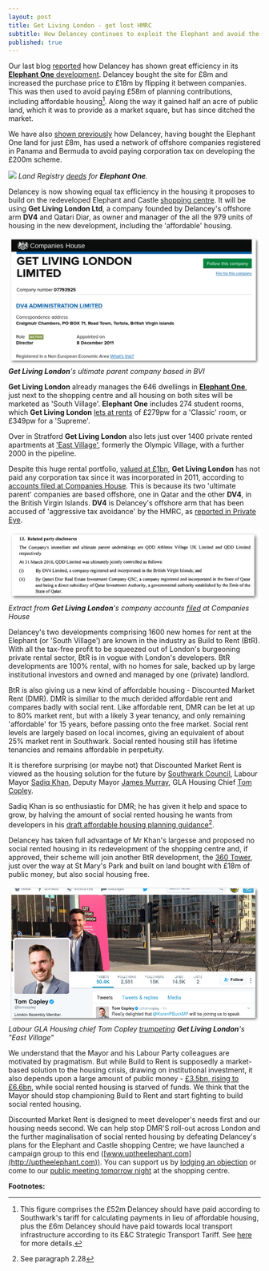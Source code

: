 ```yaml
---
layout: post
title: Get Living London - get lost HMRC
subtitle: How Delancey continues to exploit the Elephant and avoid the taxman
published: true
---
```

Our last blog [reported](http://35percent.org/2017-03-12-delanceys-dirty-tricks/) how Delancey  has shown great efficiency in its [__Elephant One__ development](/tribeca-square). Delancey bought the site for £8m and increased the purchase price to £18m by flipping it between companies. This was then used to avoid paying £58m of planning contributions, including affordable housing[^1]. Along the way it gained half an acre of public land, which it was to provide as a market square, but has since ditched the market.

We have also [shown previously](http://35percent.org/2014-05-05-manx-connections-the-off-shore-home-of-the-elephants-developers/) how Delancey, having bought the Elephant One land for just £8m, has used a network of offshore companies registered in Panama and Bermuda to avoid paying corporation tax on developing the £200m scheme.

![](http://35percent.org/img/elephantoneregister.png)
*Land Registry [deeds](http://crappistmartin.github.io/images/LandRegistry_TribecaSquare.pdf) for __Elephant One__.*

Delancey is now showing equal tax efficiency in the housing it proposes to build on the redeveloped Elephant and Castle [shopping centre](shopping-centre). It will be using __Get Living London Ltd__, a company founded by Delancey's offshore arm __DV4__ and Qatari Diar, as owner and manager of the all the 979 units of housing in the new development, including the 'affordable' housing. 

![](/img/getlivingbvi.png)
*__Get Living London__'s ultimate parent company based in BVI*

__Get Living London__ already manages the 646 dwellings in [__Elephant One__](tribeca-square), just next to the shopping centre and all housing on both sites will be marketed as 'South Village'. __Elephant One__ includes 274 student rooms, which __Get Living London__ [lets at rents](http://www.portchesterhouse.com/) of  £279pw for a 'Classic' room, or £349pw for a 'Supreme'. 

Over in Stratford __Get Living London__ also lets just over 1400 private rented apartments at ['East Village'](http://eastvillagelondon.co.uk), formerly the Olympic Village, with a further 2000 in the pipeline. 

Despite this huge rental portfolio, [valued at £1bn](http://www.propertyweek.com/news/get-living-to-double-assets-to-%C2%A32bn/5088136.article), __Get Living London__ has not paid any corporation tax since it was incorporated in 2011, according to [accounts filed at Companies House](https://beta.companieshouse.gov.uk/company/07793925/filing-history). This is because its two 'ultimate parent' companies are based offshore, one in Qatar and the other __DV4__, in the British Virgin Islands. __DV4__ is Delancey's offshore arm that has been accused of 'aggressive tax avoidance' by the HMRC, as [reported in Private Eye](http://crappistmartin.github.io/images/PrivateEyeNo1311.pdf).

![](/img/getlivingqatarbvi.png)
*Extract from __Get Living London__'s company accounts [filed](https://beta.companieshouse.gov.uk/company/07793925/filing-history) at Companies House*

Delancey's two developments comprising 1600 new homes for rent at the Elephant (or 'South Village') are known in the industry as Build to Rent (BtR). With all the tax-free profit to be squeezed out of London's burgeoning private rental sector,  BtR is in vogue with London's developers. BtR developments are 100% rental, with no homes for sale, backed up by large institutional investors and owned and managed by one (private) landlord. 

BtR is also giving us a new kind of affordable housing -  Discounted Market Rent (DMR). DMR is similiar to the much derided affordable rent and compares badly with social rent.  Like affordable rent, DMR can be let at up to 80% market rent, but with a likely 3 year tenancy, and only remaining 'affordable' for 15 years, before passing onto the free market. Social rent levels are largely based on local incomes, giving an equivalent of about 25% market rent in Southwark.  Social rented housing still has lifetime tenancies and remains affordable in perpetuity. 

It is therefore surprising (or maybe not) that Discounted Market Rent is viewed as the housing solution for the future by [Southwark Council](http://www.insidehousing.co.uk/southwark-council-to-create-intermediate-waiting-list/7018529.article), Labour Mayor [Sadiq Khan](https://www.lettingagenttoday.co.uk/breaking-news/2016/10/sadiq-khan-backs-build-to-rent-and-more-landlord-licensing), Deputy Mayor [James Murray](https://twitter.com/nlalondon/status/842315679948771328), GLA Housing Chief [Tom Copley](https://twitter.com/tomcopley).  

Sadiq Khan is so enthusiastic for DMR; he has given it help and space to grow, by halving the amount of social rented housing he wants from developers in his [draft affordable housing planning guidance](https://www.london.gov.uk/sites/default/files/draft_affordable_housing_and_viability_spg_2016.pdf)[^2].  

Delancey  has taken full advantage of Mr Khan's largesse and proposed no social rented housing in its redevelopment of the shopping centre and, if approved, their scheme will join another BtR development, the [360 Tower](http://35percent.org/london-360-tower/), just over the way at St Mary's Park and built on land bought with £18m of public money, but also social housing free.  

![](/img/getliving.png)
*Labour GLA Housing chief Tom Copley [trumpeting](https://twitter.com/tomcopley) __Get Living London__'s "East Village"*

We understand that the Mayor and his Labour Party colleagues are motivated by pragmatism. But while Build to Rent is supposedly a market-based solution to the housing crisis, drawing on institutional investment, it also depends upon a large amount of public money - [£3.5bn, rising to £6.6bn](http://www.ukconstructionmedia.co.uk/news/3-5bn-funding-announced-build-new-rented-homes/), while social rented housing is starved of funds.  We think that the Mayor should stop championing Build to Rent and start fighting to build social rented housing.

Discounted Market Rent is designed to meet developer's needs first and our housing needs second. We can help stop DMR'S roll-out across London and the further maginalisation of social rented housing by defeating Delancey's plans for the Elephant and Castle shopping Centre; we have launched a campaign group to this end ([www.uptheelephant.com](http://uptheelephant.com)). You can support us by [lodging an objection](http://35percent.org/shopping-centre/#object-now) or come to our [public meeting tomorrow night](http://35percent.org/img/march21flyer.pdf) at the shopping centre.

__Footnotes:__

[^1]: This figure comprises the £52m Delancey should have paid according to Southwark's tariff for calculating payments in lieu of affordable housing, plus the £6m Delancey should have paid towards local transport infrastructure according to its E&C Strategic Transport Tariff. See [here](35percent.org/2017-03-12-delanceys-dirty-tricks) for more details.

[^2]:  See paragraph 2.28
